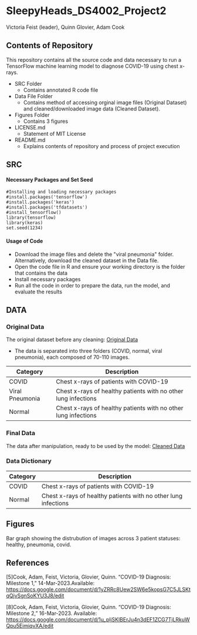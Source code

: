 # SleepyHeads_DS4002_Project2
Victoria Feist (leader), Quinn Glovier, Adam Cook
## Contents of Repository 
This repository contains all the source code and data necessary to run a TensorFlow machine learning model to diagnose COVID-19 using chest x-rays.
- SRC Folder
  * Contains annotated R code file
- Data File Folder
  * Contains method of accessing orginal image files (Original Dataset) and cleaned/downloaded image data (Cleaned Dataset).
- Figures Folder
  * Contains 3 figures
- LICENSE.md
  * Statement of MIT License
- README.md
  * Explains contents of repository and process of project execution

## SRC
#### Necessary Packages and Set Seed

```{r}
#Installing and loading necessary packages
#install.packages('tensorflow')
#install.packages('keras')
#install.packages('tfdatasets')
#install_tensorflow()
library(tensorflow)
library(keras)
set.seed(1234)
```


#### Usage of Code
- Download the image files and delete the "viral pneumonia" folder. Alternatively, download the cleaned dataset in the Data file.
- Open the code file in R and ensure your working directory is the folder that contains the data
- Install necessary packages
- Run all the code in order to prepare the data, run the model, and evaluate the results


## DATA 
### Original Data
The original dataset before any cleaning: [Original Data](https://www.kaggle.com/datasets/pranavraikokte/covid19-image-dataset)
- The data is separated into three folders (COVID, normal, viral pneumonia), each composed of 70-110 images.

| Category       | Description                                                     |
| -------------  | -------------                                                   |
| COVID          | Chest x-rays of patients with COVID-19                          |
| Viral Pneumonia| Chest x-rays of healthy patients with no other lung infections  |
| Normal         | Chest x-rays of healthy patients with no other lung infections  |


### Final Data

The data after manipulation, ready to be used by the model: [Cleaned Data](https://drive.google.com/drive/folders/1M6D-41vEOOeMSL6QIo5UEMeCqJCpaDne?usp=sharing)

### Data Dictionary  
| Category      | Description                                                     |
| ------------- | -------------                                                   |
| COVID         | Chest x-rays of patients with COVID-19                          |
| Normal        | Chest x-rays of healthy patients with no other lung infections  |


## Figures
Bar graph showing the distrubution of images across 3 patient statuses: healthy, pneumonia, covid.


## References

[5]Cook, Adam, Feist, Victoria, Glovier, Quinn. “COVID-19 Diagnosis: Milestone 1,” 14-Mar-2023.Available: https://docs.google.com/document/d/1yZRRc8Uew2SW6e5kopsG7C5JLSKtqQjvSgnSoKYU3J8/edit

[8]Cook, Adam, Feist, Victoria, Glovier, Quinn. “COVID-19 Diagnosis: Milestone 2,” 16-Mar-2023. Available: https://docs.google.com/document/d/1u_pljSKlBErJu4n3dEF1ZCG7TjLRkuWQpu5EimiqvXA/edit

